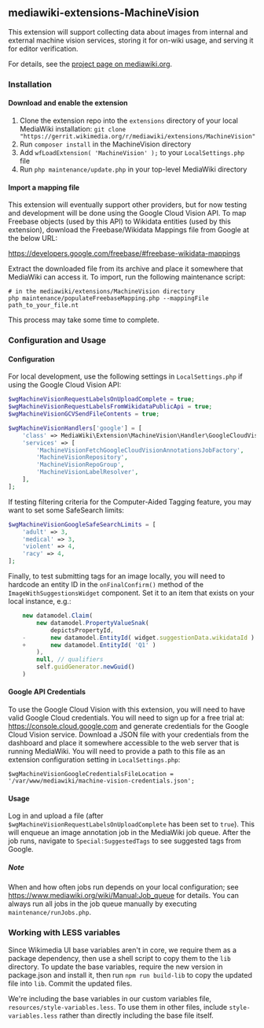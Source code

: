 ## mediawiki-extensions-MachineVision

This extension will support collecting data about images from internal and
external machine vision services, storing it for on-wiki usage, and serving it
for editor verification.

For details, see the [project page on
mediawiki.org](https://www.mediawiki.org/wiki/Wikimedia_Product/Machine_vision_middleware).

### Installation

#### Download and enable the extension
1. Clone the extension repo into the `extensions` directory of your local
   MediaWiki installation:
   `git clone "https://gerrit.wikimedia.org/r/mediawiki/extensions/MachineVision"`
2. Run `composer install` in the MachineVision directory
3. Add `wfLoadExtension( 'MachineVision' );` to your `LocalSettings.php` file
4. Run `php maintenance/update.php` in your top-level MediaWiki directory

#### Import a mapping file
This extension will eventually support other providers, but for now testing and
development will be done using the Google Cloud Vision API. To map Freebase
objects (used by this API) to Wikidata entities (used by this extension),
download the Freebase/Wikidata Mappings file from Google at the below URL:

https://developers.google.com/freebase/#freebase-wikidata-mappings

Extract the downloaded file from its archive and place it somewhere that MediaWiki can access it. To
import, run the following maintenance script:

```
# in the mediawiki/extensions/MachineVision directory
php maintenance/populateFreebaseMapping.php --mappingFile path_to_your_file.nt
```

This process may take some time to complete.

### Configuration and Usage

#### Configuration
For local development, use the following settings in `LocalSettings.php` if using the Google Cloud
Vision API:

```php
$wgMachineVisionRequestLabelsOnUploadComplete = true;
$wgMachineVisionRequestLabelsFromWikidataPublicApi = true;
$wgMachineVisionGCVSendFileContents = true;

$wgMachineVisionHandlers['google'] = [
	'class' => MediaWiki\Extension\MachineVision\Handler\GoogleCloudVisionHandler::class,
	'services' => [
		'MachineVisionFetchGoogleCloudVisionAnnotationsJobFactory',
		'MachineVisionRepository',
		'MachineVisionRepoGroup',
		'MachineVisionLabelResolver',
	],
];
```

If testing filtering criteria for the Computer-Aided Tagging feature, you may want to set some
SafeSearch limits:

```php
$wgMachineVisionGoogleSafeSearchLimits = [
	'adult' => 3,
	'medical' => 3,
	'violent' => 4,
	'racy' => 4,
];
```

Finally, to test submitting tags for an image locally, you will need to hardcode
an entity ID in the `onFinalConfirm()` method of the `ImageWithSuggestionsWidget`
component. Set it to an item that exists on your local instance, e.g.:
	
```js
	new datamodel.Claim(
		new datamodel.PropertyValueSnak(
			depictsPropertyId,
	-       new datamodel.EntityId( widget.suggestionData.wikidataId )
	+       new datamodel.EntityId( 'Q1' )
		),
		null, // qualifiers
		self.guidGenerator.newGuid()
	)
```

#### Google API Credentials
To use the Google Cloud Vision with this extension, you will need to have valid
Google Cloud credentials. You will need to sign up for a free trial at:
https://console.cloud.google.com and generate credentials for the Google Cloud
Vision service. Download a JSON file with your credentials from the dashboard
and place it somewhere accessible to the web server that is running MediaWiki.
You will need to provide a path to this file as an extension configuration setting in
 `LocalSettings.php`:

```
$wgMachineVisionGoogleCredentialsFileLocation = '/var/www/mediawiki/machine-vision-credentials.json';
```

#### Usage
Log in and upload a file (after `$wgMachineVisionRequestLabelsOnUploadComplete`
has been set to `true`). This will enqueue an image annotation job in the MediaWiki job queue. After
 the job runs, navigate to `Special:SuggestedTags` to see suggested tags from Google.

##### Note
When and how often jobs run depends on your local configuration; see https://www.mediawiki.org/wiki/Manual:Job_queue for details.
 You can always run all jobs in the job queue manually by executing `maintenance/runJobs.php`.

### Working with LESS variables

Since Wikimedia UI base variables aren't in core, we require them as a package
dependency, then use a shell script to copy them to the `lib` directory. To
update the base variables, require the new version in package.json and install
it, then run `npm run build-lib` to copy the updated file into `lib`. Commit the
updated files.

We're including the base variables in our custom variables file, `resources/style-variables.less`.
To use them in other files, include `style-variables.less` rather than directly
including the base file itself.
